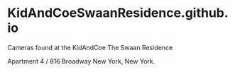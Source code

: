 # KidAndCoeSwaanResidence.github.io

Cameras found at the KidAndCoe The Swaan Residence

Apartment 4 / 816 Broadway New York, New York.
